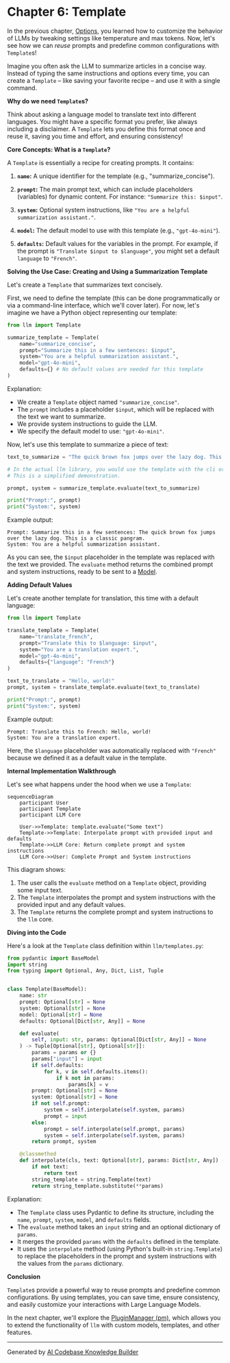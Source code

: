 # Chapter 6: Template

In the previous chapter, [Options](05_options.md), you learned how to customize the behavior of LLMs by tweaking settings like temperature and max tokens. Now, let's see how we can *reuse* prompts and predefine common configurations with `Template`s!

Imagine you often ask the LLM to summarize articles in a concise way. Instead of typing the same instructions and options every time, you can create a `Template` – like saving your favorite recipe – and use it with a single command.

**Why do we need `Template`s?**

Think about asking a language model to translate text into different languages. You might have a specific format you prefer, like always including a disclaimer. A `Template` lets you define this format once and reuse it, saving you time and effort, and ensuring consistency!

**Core Concepts: What is a `Template`?**

A `Template` is essentially a recipe for creating prompts. It contains:

1.  **`name`:** A unique identifier for the template (e.g., "summarize_concise").

2.  **`prompt`:** The main prompt text, which can include placeholders (variables) for dynamic content.  For instance: `"Summarize this: $input"`.

3.  **`system`:** Optional system instructions, like `"You are a helpful summarization assistant."`.

4.  **`model`:** The default model to use with this template (e.g., `"gpt-4o-mini"`).

5.  **`defaults`:** Default values for the variables in the prompt. For example, if the prompt is `"Translate $input to $language"`, you might set a default `language` to `"French"`.

**Solving the Use Case: Creating and Using a Summarization Template**

Let's create a `Template` that summarizes text concisely.

First, we need to define the template (this can be done programmatically or via a command-line interface, which we'll cover later). For now, let's imagine we have a Python object representing our template:

```python
from llm import Template

summarize_template = Template(
    name="summarize_concise",
    prompt="Summarize this in a few sentences: $input",
    system="You are a helpful summarization assistant.",
    model="gpt-4o-mini",
    defaults={} # No default values are needed for this template
)
```

Explanation:

*   We create a `Template` object named `"summarize_concise"`.
*   The `prompt` includes a placeholder `$input`, which will be replaced with the text we want to summarize.
*   We provide system instructions to guide the LLM.
*   We specify the default model to use: `"gpt-4o-mini"`.

Now, let's use this template to summarize a piece of text:

```python
text_to_summarize = "The quick brown fox jumps over the lazy dog. This is a classic pangram."

# In the actual llm library, you would use the template with the cli or through code.
# This is a simplified demonstration.

prompt, system = summarize_template.evaluate(text_to_summarize)

print("Prompt:", prompt)
print("System:", system)
```

Example output:

```
Prompt: Summarize this in a few sentences: The quick brown fox jumps over the lazy dog. This is a classic pangram.
System: You are a helpful summarization assistant.
```

As you can see, the `$input` placeholder in the template was replaced with the text we provided. The `evaluate` method returns the combined prompt and system instructions, ready to be sent to a [Model](03_model.md).

**Adding Default Values**

Let's create another template for translation, this time with a default language:

```python
from llm import Template

translate_template = Template(
    name="translate_french",
    prompt="Translate this to $language: $input",
    system="You are a translation expert.",
    model="gpt-4o-mini",
    defaults={"language": "French"}
)

text_to_translate = "Hello, world!"
prompt, system = translate_template.evaluate(text_to_translate)

print("Prompt:", prompt)
print("System:", system)
```

Example output:

```
Prompt: Translate this to French: Hello, world!
System: You are a translation expert.
```

Here, the `$language` placeholder was automatically replaced with `"French"` because we defined it as a default value in the template.

**Internal Implementation Walkthrough**

Let's see what happens under the hood when we use a `Template`:

```mermaid
sequenceDiagram
    participant User
    participant Template
    participant LLM Core

    User->>Template: template.evaluate("Some text")
    Template->>Template: Interpolate prompt with provided input and defaults
    Template->>LLM Core: Return complete prompt and system instructions
    LLM Core->>User: Complete Prompt and System instructions
```

This diagram shows:

1.  The user calls the `evaluate` method on a `Template` object, providing some input text.
2.  The `Template` interpolates the prompt and system instructions with the provided input and any default values.
3.  The `Template` returns the complete prompt and system instructions to the `llm` core.

**Diving into the Code**

Here's a look at the `Template` class definition within `llm/templates.py`:

```python
from pydantic import BaseModel
import string
from typing import Optional, Any, Dict, List, Tuple


class Template(BaseModel):
    name: str
    prompt: Optional[str] = None
    system: Optional[str] = None
    model: Optional[str] = None
    defaults: Optional[Dict[str, Any]] = None

    def evaluate(
        self, input: str, params: Optional[Dict[str, Any]] = None
    ) -> Tuple[Optional[str], Optional[str]]:
        params = params or {}
        params["input"] = input
        if self.defaults:
            for k, v in self.defaults.items():
                if k not in params:
                    params[k] = v
        prompt: Optional[str] = None
        system: Optional[str] = None
        if not self.prompt:
            system = self.interpolate(self.system, params)
            prompt = input
        else:
            prompt = self.interpolate(self.prompt, params)
            system = self.interpolate(self.system, params)
        return prompt, system

    @classmethod
    def interpolate(cls, text: Optional[str], params: Dict[str, Any]) -> Optional[str]:
        if not text:
            return text
        string_template = string.Template(text)
        return string_template.substitute(**params)
```

Explanation:

*   The `Template` class uses Pydantic to define its structure, including the `name`, `prompt`, `system`, `model`, and `defaults` fields.
*   The `evaluate` method takes an `input` string and an optional dictionary of `params`.
*   It merges the provided `params` with the `defaults` defined in the template.
*   It uses the `interpolate` method (using Python's built-in `string.Template`) to replace the placeholders in the prompt and system instructions with the values from the `params` dictionary.

**Conclusion**

`Template`s provide a powerful way to reuse prompts and predefine common configurations. By using templates, you can save time, ensure consistency, and easily customize your interactions with Large Language Models.

In the next chapter, we'll explore the [PluginManager (pm)](07_pluginmanager__pm_.md), which allows you to extend the functionality of `llm` with custom models, templates, and other features.


---

Generated by [AI Codebase Knowledge Builder](https://github.com/The-Pocket/Tutorial-Codebase-Knowledge)